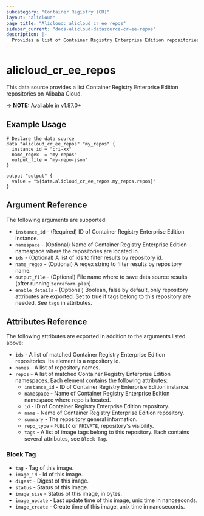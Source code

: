 ```yaml
---
subcategory: "Container Registry (CR)"
layout: "alicloud"
page_title: "Alicloud: alicloud_cr_ee_repos"
sidebar_current: "docs-alicloud-datasource-cr-ee-repos"
description: |-
  Provides a list of Container Registry Enterprise Edition repositories.
---
```


# alicloud\_cr\_ee\_repos

This data source provides a list Container Registry Enterprise Edition repositories on Alibaba Cloud.

-> **NOTE:** Available in v1.87.0+

## Example Usage

```
# Declare the data source
data "alicloud_cr_ee_repos" "my_repos" {
  instance_id = "cri-xx"
  name_regex  = "my-repos"
  output_file = "my-repo-json"
}

output "output" {
  value = "${data.alicloud_cr_ee_repos.my_repos.repos}"
}
```

## Argument Reference

The following arguments are supported:

* `instance_id` - (Required) ID of Container Registry Enterprise Edition instance.
* `namespace` - (Optional) Name of Container Registry Enterprise Edition namespace where the repositories are located in.
* `ids` - (Optional) A list of ids to filter results by repository id.
* `name_regex` - (Optional) A regex string to filter results by repository name.
* `output_file` - (Optional) File name where to save data source results (after running `terraform plan`).
* `enable_details` - (Optional) Boolean, false by default, only repository attributes are exported. Set to true if tags belong to this repository are needed. See `tags` in attributes.

## Attributes Reference

The following attributes are exported in addition to the arguments listed above:

* `ids` - A list of matched Container Registry Enterprise Edition repositories. Its element is a repository id.
* `names` - A list of repository names.
* `repos` - A list of matched Container Registry Enterprise Edition namespaces. Each element contains the following attributes:
  * `instance_id` - ID of Container Registry Enterprise Edition instance.
  * `namespace` - Name of Container Registry Enterprise Edition namespace where repo is located.
  * `id` - ID of Container Registry Enterprise Edition repository.
  * `name` - Name of Container Registry Enterprise Edition repository.
  * `summary` - The repository general information.
  * `repo_type` - `PUBLIC` or `PRIVATE`, repository's visibility.
  * `tags` - A list of image tags belong to this repository. Each contains several attributes, see `Block Tag`.

### Block Tag

* `tag` - Tag of this image.
* `image_id` - Id of this image.
* `digest` - Digest of this image.
* `status` - Status of this image.
* `image_size` - Status of this image, in bytes.
* `image_update` - Last update time of this image, unix time in nanoseconds.
* `image_create` - Create time of this image, unix time in nanoseconds.


